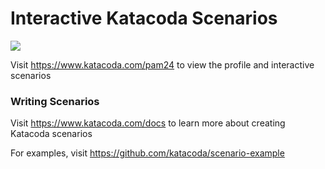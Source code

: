 # Interactive Katacoda Scenarios

[![](http://shields.katacoda.com/katacoda/pam24/count.svg)](https://www.katacoda.com/pam24 "Get your profile on Katacoda.com")

Visit https://www.katacoda.com/pam24 to view the profile and interactive scenarios

### Writing Scenarios
Visit https://www.katacoda.com/docs to learn more about creating Katacoda scenarios

For examples, visit https://github.com/katacoda/scenario-example
